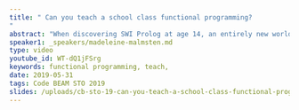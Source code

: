 ```yaml
---
title: " Can you teach a school class functional programming?
"
abstract: "When discovering SWI Prolog at age 14, an entirely new world was opening up in front of me. All of a sudden I could create whatever I wanted, and it was with that experience that I took on the challenge my colleague was throwing at me that Monday morning: Can you teach a school class functional programming?"
speaker1: _speakers/madeleine-malmsten.md
type: video
youtube_id: WT-dQ1jFSrg
keywords: functional programming, teach,
date: 2019-05-31
tags: Code BEAM STO 2019
slides: /uploads/cb-sto-19-can-you-teach-a-school-class-functional-programming-madeleine-malmsten-compressed.pdf
---
```


